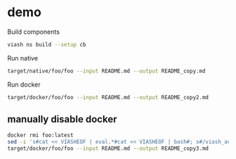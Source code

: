 # demo

Build components

```bash
viash ns build --setup cb
```

Run native

```bash
target/native/foo/foo --input README.md --output README_copy.md
```

Run docker

```bash
target/docker/foo/foo --input README.md --output README_copy2.md
```

## manually disable docker

```bash
docker rmi foo:latest
sed -i 's#cat << VIASHEOF | eval.*#cat << VIASHEOF | bash#; s#/viash_automount##g' target/docker/foo/foo
target/docker/foo/foo --input README.md --output README_copy3.md
```